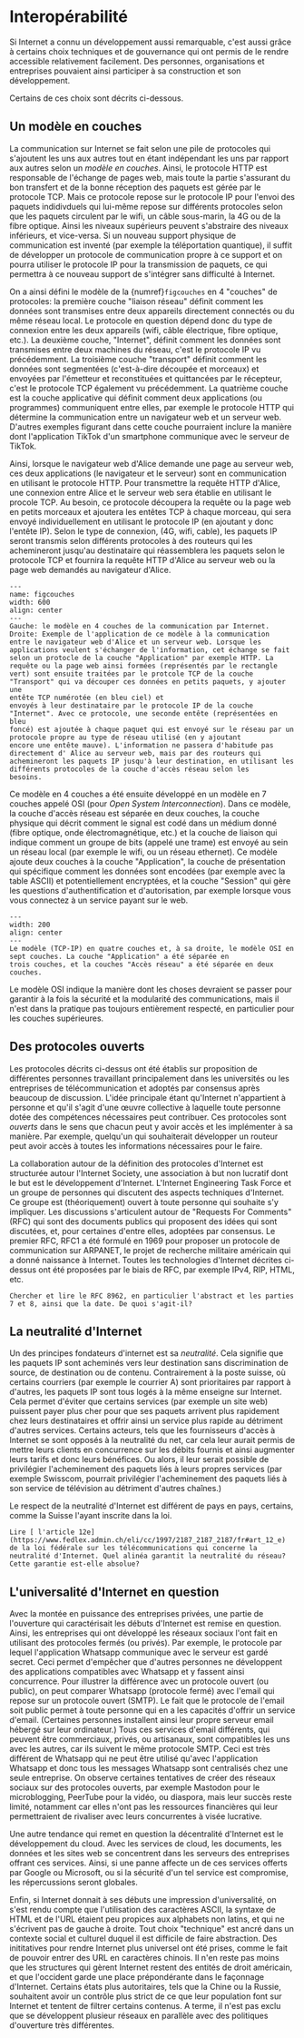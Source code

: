 # Interopérabilité

Si Internet a connu un développement aussi remarquable, c'est aussi
grâce à certains choix techniques et de gouvernance qui ont permis de le
rendre accessible relativement facilement. Des personnes, organisations et
entreprises pouvaient ainsi participer à sa construction et son développement.

Certains de ces choix sont décrits ci-dessous.

## Un modèle en couches

La communication sur Internet se fait selon une pile de protocoles qui s'ajoutent les
uns aux autres tout en étant indépendant les uns par rapport aux autres selon un
*modèle en couches*. Ainsi, le protocole HTTP est responsable de l'échange de pages web,
mais toute la partie s'assurant du bon transfert et de la bonne réception des paquets est
gérée par le protocole TCP.
Mais ce protocole repose sur le protocole IP pour l'envoi des paquets indidivduels qui
lui-même repose sur différents protocoles selon que les paquets circulent par le wifi, un câble
sous-marin, la 4G ou de la fibre optique. Ainsi les niveaux supérieurs peuvent s'abstraire
des niveaux inférieurs, et vice-versa. Si un nouveau support physique de communication est
inventé (par exemple la téléportation quantique), il suffit de développer un protocole de
communication propre à ce support et on pourra utiliser le protocole IP pour la transmission
de paquets, ce qui permettra à ce nouveau support de s'intégrer sans difficulté à Internet.

On a ainsi défini le modèle de la {numref}`figcouches` en 4 "couches" de protocoles: la première couche "liaison réseau"
définit comment les données sont transmises entre deux appareils directement connectés ou du même réseau local. Le protocole
en question dépend donc du type de connexion entre les deux appareils
(wifi, câble électrique, fibre optique, etc.). La deuxième couche, "Internet", définit comment les données
sont transmises entre deux machines du réseau, c'est le protocole IP vu précédemment. La troisième couche "transport" définit comment les données sont segmentées (c'est-à-dire découpée et morceaux) et envoyées par l'émetteur
et reconstituées et quittancées par le récepteur, c'est le protocole TCP également vu précédemment. La quatrième couche est la couche applicative qui définit comment deux applications (ou programmes) communiquent entre elles, par exemple le protocole HTTP qui détermine la communication entre un navigateur web et un serveur web. D'autres exemples figurant dans cette couche pourraient inclure la manière dont l'application TikTok
d'un smartphone communique avec le serveur de TikTok.


Ainsi, lorsque le navigateur web d'Alice demande une page au serveur web, ces deux applications (le navigateur et le serveur)
sont en communication en utilisant le protocole HTTP. Pour transmettre la requête HTTP d'Alice, une connexion entre Alice
et le serveur web sera établie en utilisant le procole TCP. Au besoin, ce protocole découpera la requête ou la page web en
petits morceaux et ajoutera les entêtes TCP à chaque morceau, qui sera envoyé individuellement en utilisant le protocole IP (en ajoutant y donc l'entête IP). Selon le type de connexion, (4G, wifi, cable), les paquets IP seront transmis selon différents protocoles à des routeurs qui les achemineront jusqu'au destinataire qui réassemblera les paquets selon le protocole TCP et fournira la requête HTTP d'Alice au serveur web ou la page web demandés au navigateur d'Alice. 

```{figure} media/couches_tcpip.svg
---
name: figcouches
width: 600
align: center
---
Gauche: le modèle en 4 couches de la communication par Internet. Droite: Exemple de l'application de ce modèle à la communication
entre le navigateur web d'Alice et un serveur web. Lorsque les applications veulent s'échanger de l'information, cet échange se fait
selon un protocle de la couche "Application" par exemple HTTP. La requête ou la page web ainsi formées (représentés par le rectangle
vert) sont ensuite traitées par le protcole TCP de la couche "Transport" qui va découper ces données en petits paquets, y ajouter une
entête TCP numérotée (en bleu ciel) et
envoyés à leur destinataire par le protocole IP de la couche "Internet". Avec ce protocole, une seconde entête (représentées en bleu
foncé) est ajoutée à chaque paquet qui est envoyé sur le réseau par un protocole propre au type de réseau utilisé (en y ajoutant
encore une entête mauve). L'information ne passera d'habitude pas directement d' Alice au serveur web, mais par des routeurs qui
achemineront les paquets IP jusqu'à leur destination, en utilisant les différents protocoles de la couche d'accès réseau selon les
besoins. 

```


Ce modèle en 4 couches a été ensuite développé en un modèle en 7 couches appelé OSI (pour *Open System Interconnection*).
Dans ce modèle, la couche d'accès réseau est séparée en
deux couches, la couche physique qui décrit comment le signal est codé dans un médium donné (fibre optique, onde électromagnétique, etc.)
et la couche de liaison qui indique comment un groupe de bits (appelé une trame) est envoyé au sein un réseau local (par exemple le wifi,
ou un réseau ethernet). Ce modèle ajoute deux couches à la couche "Application", la couche de présentation qui spécifique comment
les données sont encodées (par exemple avec la table ASCII) et potentiellement encryptées, et la couche "Session" qui gère les questions
d'authentification et d'autorisation, par exemple lorsque vous vous connectez à un service payant sur le web. 

```{figure} media/couches_osi.svg
---
width: 200
align: center
---
Le modèle (TCP-IP) en quatre couches et, à sa droite, le modèle OSI en sept couches. La couche "Application" a été séparée en
trois couches, et la couches "Accès réseau" a été séparée en deux couches. 

```

Le modèle OSI indique la manière dont les choses devraient se passer pour garantir à la fois la sécurité et la modularité des
communications, mais il n'est dans la pratique pas toujours entièrement respecté, en particulier pour les couches supérieures. 



## Des protocoles ouverts

Les protocoles décrits ci-dessus ont été établis sur proposition de différentes personnes travaillant
principalement dans les universités ou les entreprises de télécommunication et adoptés par consensus après
beaucoup de discussion. L'idée principale étant qu'Internet n'appartient à personne et qu'il s'agit d'une
œuvre collective à laquelle toute personne dotée des compétences nécessaires peut contribuer. Ces protocoles
sont *ouverts* dans le sens que chacun peut y avoir accès et les implémenter à sa manière. Par exemple,
quelqu'un qui souhaiterait développer un routeur peut avoir accès à toutes les informations nécessaires
pour le faire.

La collaboration autour de la définition des protocoles d'Internet est structurée autour l'Internet Society,
une association à but non lucratif dont le but est le développement d'Internet. L'Internet
Engineering Task Force et un groupe de personnes qui discutent des aspects techniques d'Internet. Ce groupe
est (théoriquement) ouvert à toute personne qui souhaite s'y impliquer. Les discussions s'articulent autour
de "Requests For Comments" (RFC) qui sont des documents publics qui proposent des idées qui sont discutées,
et, pour certaines d'entre elles, adoptées par consensus.
Le premier RFC, RFC1 a été formulé en 1969 pour proposer
un protocole de communication sur ARPANET, le projet de recherche militaire américain qui a donné naissance à
Internet. Toutes les technologies d'Internet décrites ci-dessus ont été proposées par le biais de RFC, par exemple IPv4, RIP, HTML, etc.  

```{micro} 
Chercher et lire le RFC 8962, en particulier l'abstract et les parties 7 et 8, ainsi que la date. De quoi s'agit-il?
````

## La neutralité d'Internet

Un des principes fondateurs d'internet est sa *neutralité*. Cela signifie que les paquets IP sont acheminés vers leur
destination sans discrimination de source, de destination ou de contenu. Contrairement à la poste suisse, où certains courriers
(par exemple le courrier A) sont prioritaires par rapport à d'autres, les paquets IP sont tous logés à la même enseigne sur Internet.
Cela permet d'éviter que certains services (par exemple un site web) puissent payer plus cher pour que ses paquets arrivent plus rapidement
chez leurs destinataires et offrir ainsi un service plus rapide au détriment d'autres services. Certains acteurs, tels que les fournisseurs
d'accès à Internet se sont opposés à la neutralité du net, car cela leur aurait permis de mettre leurs clients en concurrence sur les débits
fournis et ainsi augmenter leurs tarifs et donc leurs bénéfices. Ou alors, il leur serait possible de privilégier l'acheminement des
paquets liés à leurs propres services (par exemple Swisscom, pourrait privilégier l'acheminement des paquets liés à son service de télévision
au détriment d'autres chaînes.)

Le respect de la neutralité d'Internet est différent de pays en pays, certains, comme la Suisse l'ayant inscrite dans la loi.

```{micro}
Lire [ l'article 12e](https://www.fedlex.admin.ch/eli/cc/1997/2187_2187_2187/fr#art_12_e) de la loi fédérale sur les télécommunications qui concerne la neutralité d'Internet. Quel alinéa garantit la neutralité du réseau? Cette garantie est-elle absolue? 
````

## L'universalité d'Internet en question

Avec la montée en puissance des entreprises privées, une partie de l'ouverture qui caractérisait les débuts
d'Internet est remise en question. Ainsi, les entreprises qui ont développé les réseaux sociaux l'ont fait
en utilisant des protocoles fermés (ou privés). Par exemple, le protocole par lequel
l'application Whatsapp communique avec le serveur est gardé secret. Ceci permet d'empêcher que d'autres
personnes ne développent des applications compatibles avec Whatsapp et y fassent ainsi concurrence. Pour
illustrer la différence avec un protocole ouvert (ou public), on peut comparer Whatsapp (protocole fermé) avec
l'email qui repose sur un protocole ouvert (SMTP). Le fait que le protocole de l'email soit public permet à
toute personne qui en a les capacités d'offrir un service d'email. (Certaines personnes installent ainsi
leur propre serveur email hébergé sur leur ordinateur.) Tous ces services d'email différents, qui peuvent être
commerciaux, privés, ou artisanaux, sont compatibles les uns avec les autres, car ils suivent le même protocole
SMTP. Ceci est très différent de Whatsapp qui ne peut être utilisé qu'avec l'application Whatsapp et donc tous
les messages Whatsapp sont centralisés chez une seule entreprise. On observe certaines tentatives de créer des
réseaux sociaux sur des protocoles ouverts, par exemple Mastodon pour le microblogging, PeerTube pour la vidéo,
ou diaspora, mais leur succès reste limité, notamment car elles n'ont pas les ressources financières qui leur
permettraient de rivaliser avec leurs concurrentes à visée lucrative.

Une autre tendance qui remet en question la décentralité d'Internet est le développement du cloud. Avec les services
de cloud, les documents, les données et les sites web se concentrent dans les serveurs des entreprises offrant ces services.
Ainsi, si une panne affecte un de ces services offerts par Google ou Microsoft, ou si la sécurité d'un tel service est
compromise, les répercussions seront globales.

Enfin, si Internet donnait à ses débuts une impression d'universalité, on s'est rendu compte que l'utilisation des
caractères ASCII, la syntaxe de HTML et de l'URL étaient peu propices aux alphabets non latins, et qui ne
s'écrivent pas de gauche à droite. Tout choix "technique" est ancré dans un contexte social et culturel duquel il
est difficile de faire abstraction. Des inititatives pour rendre Internet plus universel ont été prises, comme le fait
de pouvoir entrer des URL en caractères chinois. Il n'en reste pas moins que les structures qui gèrent Internet restent
des entités de droit américain, et que l'occident garde une place prépondérante dans le façonnage d'Internet. Certains
états plus autoritaires, tels que la Chine ou la Russie, souhaitent avoir un contrôle plus strict de ce que leur population
font sur Internet et tentent de filtrer certains contenus. A terme, il n'est pas exclu que se développent plusieur réseaux
en parallèle avec des politiques d'ouverture très différentes. 
